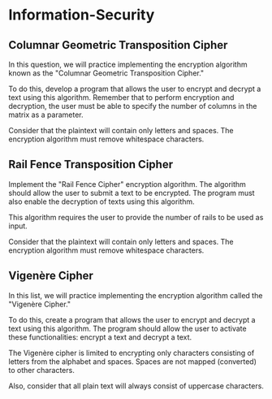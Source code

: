 # Information-Security


## Columnar Geometric Transposition Cipher
In this question, we will practice implementing the encryption algorithm known as the "Columnar Geometric Transposition Cipher."

To do this, develop a program that allows the user to encrypt and decrypt a text using this algorithm. Remember that to perform encryption and decryption, the user must be able to specify the number of columns in the matrix as a parameter.

Consider that the plaintext will contain only letters and spaces. The encryption algorithm must remove whitespace characters.

## Rail Fence Transposition Cipher
Implement the "Rail Fence Cipher" encryption algorithm. The algorithm should allow the user to submit a text to be encrypted. The program must also enable the decryption of texts using this algorithm.

This algorithm requires the user to provide the number of rails to be used as input.

Consider that the plaintext will contain only letters and spaces. The encryption algorithm must remove whitespace characters.


## Vigenère Cipher
In this list, we will practice implementing the encryption algorithm called the "Vigenère Cipher."

To do this, create a program that allows the user to encrypt and decrypt a text using this algorithm. The program should allow the user to activate these functionalities: encrypt a text and decrypt a text.

The Vigenère cipher is limited to encrypting only characters consisting of letters from the alphabet and spaces. Spaces are not mapped (converted) to other characters.

Also, consider that all plain text will always consist of uppercase characters.